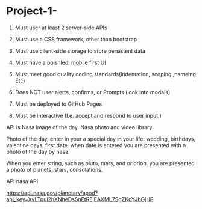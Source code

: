 # Project-1-
1. Must user at least 2 server-side APIs

2. Must use a CSS framework, other than bootstrap

3. Must use client-side storage to store persistent data

4. Must have a poishled, mobile first UI 

5. Must meet good quality coding standards(indentation, scoping ,nameing Etc)

6. Does NOT user alerts, confirms, or Prompts (look into modals)

7. Must be deployed to GitHub Pages

8. Must be interactive (I.e. accept and respond to user input.)



<!-- API we used  -->
API is Nasa image of the day.
Nasa photo and video library.

<!-- User Story -->
Photo of the day, enter in your a special day in your life: wedding, birthdays, valentine days, first date.
when date is entered you are presented with a photo of the day by nasa.

When you enter string, such as pluto, mars, and or orion.
you are presented a photo of planets, stars, consolations. 

  

  API nasa API

  https://api.nasa.gov/planetary/apod?api_key=XvLTpui2hXNheDsSnEtREjEAXML7SgZKpYJbGjHP